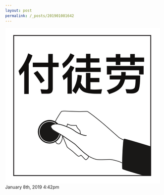 ```yaml
---
layout: post
permalink: /_posts/201901081642
---
```


<img src="/images/blog/181852838984.png"/>

<div id="footer">
<span id="timestamp"> January 8th, 2019 4:42pm </span>
</div>

